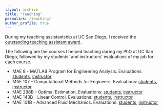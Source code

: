 ```yaml
---
layout: archive
title: "Teaching"
permalink: /teaching/
author_profile: true
---
```


During my teaching assistantship at UC San Diego, I received the [outstanding teaching assistant award](https://msramada.github.io/files/TA_evals/OutstandingTeachingAward.pdf).

The following are the courses I helped teaching during my PhD at UC San Diego, followed by my students' and instructors' evaluations of my job for each course.

* MAE 8 - MATLAB Program for Engineering Analysis. Evaluations: [students](https://msramada.github.io/files/TA_evals/8_s.pdf), [instructor]()
* MAE 107 - Computational Methods for Engineers. Evaluations: [students](https://msramada.github.io/files/TA_evals/107_s.pdf), [instructor](https://msramada.github.io/files/TA_evals/107_i.pdf)
* MAE 288B - Optimal Estimation. Evaluations: [students](https://msramada.github.io/files/TA_evals/288_s.pdf), [instructor](https://msramada.github.io/files/TA_evals/288_s.pdf)
* MAE 143B - Linear Control. Evaluations: [students](https://msramada.github.io/files/TA_evals/143B_s.pdf), [instructor](https://msramada.github.io/files/TA_evals/143B_i.pdf)
* MAE 101B - Advanced Fluid Mechanics. Evaluations: [students](https://msramada.github.io/files/TA_evals/101B_s.pdf), [instructor](https://msramada.github.io/files/TA_evals/101B_i.pdf)


